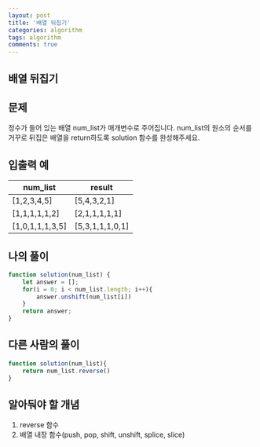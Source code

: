 ```yaml
---
layout: post
title: '배열 뒤집기'
categories: algorithm
tags: algorithm
comments: true
---
```


## 배열 뒤집기
## 문제
정수가 들어 있는 배열 num_list가 매개변수로 주어집니다. num_list의 원소의 순서를 거꾸로 뒤집은 배열을 return하도록 solution 함수를 완성해주세요.

## 입출력 예

|num_list|result|
|------|---|
|[1,2,3,4,5]|[5,4,3,2,1]|
|[1,1,1,1,1,2]|[2,1,1,1,1,1]|
|[1,0,1,1,1,3,5]|[5,3,1,1,1,0,1]|

## 나의 풀이
~~~js
function solution(num_list) {
    let answer = [];
    for(i = 0; i < num_list.length; i++){
        answer.unshift(num_list[i])
    }
    return answer;
}

~~~

## 다른 사람의 풀이
~~~js
function solution(num_list){
    return num_list.reverse()
}

~~~

## 알아둬야 할 개념
1. reverse 함수
2. 배열 내장 함수(push, pop, shift, unshift, splice, slice)